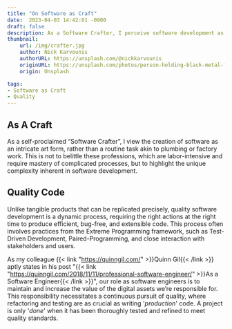```yaml
---
title: "On Software as Craft"
date:  2023-04-03 14:42:01 -0900
draft: false
description: As a Software Crafter, I perceive software development as an art, emphasizing dynamic, quality-centric practices to enhance the value of our digital creations.
thumbnail:
    url: /img/crafter.jpg
    author: Nick Karvounis
    authorURL: https://unsplash.com/@nickkarvounis
    originURL: https://unsplash.com/photos/person-holding-black-metal-frames-XcLQN-2R9CM
    origin: Unsplash

tags:
- Software as Craft
- Quality
---
```



## As A Craft

As a self-proclaimed “Software Crafter”, I view the creation of software as an intricate art form, rather than a routine
task akin to plumbing or factory work. This is not to belittle these professions, which are labor-intensive and require
mastery of complicated processes, but to highlight the unique complexity inherent in software development.

## Quality Code

Unlike tangible products that can be replicated precisely, quality software development is a dynamic process, requiring
the right actions at the right time to produce efficient, bug-free, and extensible code. This process often involves
practices from the Extreme Programming framework, such as Test-Driven Development, Paired-Programming, and close
interaction with stakeholders and users.

As my colleague {{< link "https://quinngil.com/" >}}Quinn Gil{{< /link >}} aptly states in his
post "{{< link "https://quinngil.com/2018/11/11/professional-software-engineer/" >}}As a Software Engineer{{< /link >}}", our role as software
engineers is to maintain and increase the value of the digital assets we’re responsible for. This responsibility necessitates a
continuous pursuit of quality, where refactoring and testing are as crucial as writing '_production_' code. A project is
only '_done_' when it has been thoroughly tested and refined to meet quality standards.
